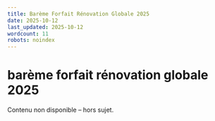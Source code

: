 ```yaml
---
title: Barème Forfait Rénovation Globale 2025
date: 2025-10-12
last_updated: 2025-10-12
wordcount: 11
robots: noindex
---
```


# barème forfait rénovation globale 2025

Contenu non disponible – hors sujet.